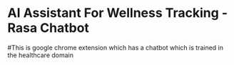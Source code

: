 # AI Assistant For Wellness Tracking - Rasa Chatbot

#This is google chrome extension which has a chatbot which is trained in the healthcare domain
